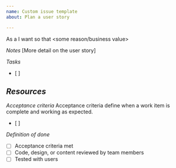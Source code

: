 ```yaml
---
name: Custom issue template
about: Plan a user story

---
```


As a <user or stakeholder type> I want <goal> so that <some reason/business value>

*Notes*
[More detail on the user story]

*Tasks*
- [ ] 

*Resources*
- 

*Acceptance criteria*
Acceptance criteria define when a work item is complete and working as expected. 
- [ ] 

*Definition of done*
- [ ] Acceptance criteria met
- [ ] Code, design, or content reviewed by team members
- [ ] Tested with users
